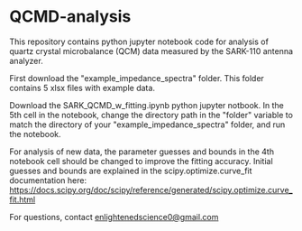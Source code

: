# QCMD-analysis

This repository contains python jupyter notebook code for analysis of quartz crystal microbalance (QCM) data measured by the SARK-110 antenna analyzer.

First download the "example_impedance_spectra" folder. This folder contains 5 xlsx files with example data.

Download the SARK_QCMD_w_fitting.ipynb python jupyter notbook. In the 5th cell in the notebook, change the directory path in the "folder" variable to match the directory of your "example_impedance_spectra" folder, and run the notebook.

For analysis of new data, the parameter guesses and bounds in the 4th notebook cell should be changed to improve the fitting accuracy. Initial guesses and bounds are explained in the scipy.optimize.curve_fit documentation here:
https://docs.scipy.org/doc/scipy/reference/generated/scipy.optimize.curve_fit.html

For questions, contact enlightenedscience0@gmail.com
